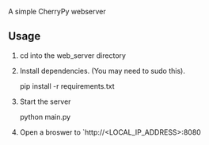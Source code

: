 A simple CherryPy webserver

## Usage

1. cd into the web_server directory

2. Install dependencies. (You may need to sudo this).

    pip install -r requirements.txt
    
3. Start the server

    python main.py
    
4. Open a broswer to `http://<LOCAL_IP_ADDRESS>:8080
